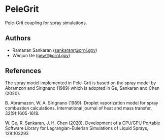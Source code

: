 PeleGrit
==========

Pele-Grit coupling for spray simulations.

Authors
-------

 * Ramanan Sankaran (sankaranr@ornl.gov)
 * Wenjun Ge (gew1@ornl.gov)

References
----------

The spray model implemented in Pele-Grit is based on the spray model by Abramzon and Sirignano (1989) which is adopted in Ge, Sankaran and Chen (2020).

B. Abramazon, W. A. Sirignano (1989). Droplet vaporization model for spray combustion calculations. International journal of heat and mass transfer, 32(9):1605-1618.

W. Ge, R. Sankaran, J. H. Chen (2020). Development of a CPU/GPU Portable Software Library for Lagrangian-Eulerian Simulations of Liquid Sprays, 128:103293
